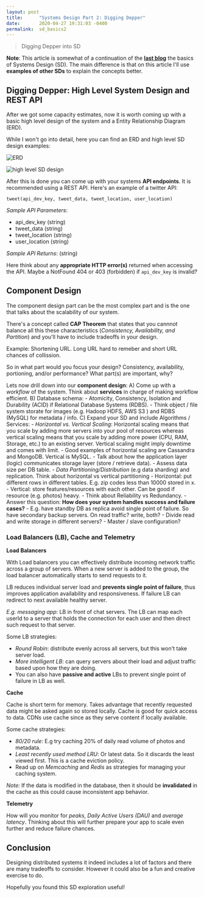 ```yaml
---
layout: post
title:      "Systems Design Part 2: Digging Depper"
date:       2020-04-27 19:31:03 -0400
permalink:  sd_basics2
---
```


> Digging Depper into SD 

**Note**: This article is somewhat of a continuation of the [**last blog**](http://fbohz.com/sd_basics1) the basics of Systems Design (SD). The main difference is that on this article I'll use **examples of other SDs** to explain the concepts better.


## Digging Depper: High Level System Design and REST API

After we got some capacity estimates, now it is worth coming up with a basic high level design of the system and a Entity Relationship Diagram (ERD).

While I won't go into detail, here you can find an ERD and high level SD design examples: 

![ERD](https://user-images.githubusercontent.com/15071636/80003020-073ace80-8486-11ea-8223-b1a4f67ce7ce.png) 

![high level SD design](https://user-images.githubusercontent.com/15071636/80003150-34877c80-8486-11ea-9d3f-6b5b37041589.png) 

After this is done you can come up with your systems **API endpoints**. It is recommended using a REST API. Here's an example of a twitter API:

`tweet(api_dev_key, tweet_data, tweet_location, user_location)`

*Sample API Parameters*:
- api_dev_key (string)
- tweet_data (string)
- tweet_location (string)
- user_location (string)

*Sample API Returns*: (string)

Here think about any **appropriate HTTP error(s)** returned when accessing the API. Maybe a NotFound 404 or 403 (forbidden) if `api_dev_key` is invalid?

## Component Design

The component design part can be the most complex part and is the one that talks about the scalability of our system.

There's a concept called **CAP Theorem** that states that you cannnot balance all this these characteristics (*Consistency, Availability, and Partition*) and you'll have to include tradeoffs in your design. 

Example: Shortening URL. Long URL hard to remeber and short URL chances of collission.

So in what part would you focus your design? Consistency, availability, portioning, and/or performance? What part(s) are important, why? 

Lets now drill down into our **component design**:
    A) Come up with a *workflow* of the system. Think about **services** in charge of making workflow efficient.
    B) Database schema:
      - Atomicity, Consistency, Isolation and Durability (ACID) if Relational Database Systems (RDBS).
      - Think object / file system storate for images (e.g. Hadoop HDFS, AWS S3 ) and RDBS (MySQL) for metadata / info.
    C) Expand your SD and include Algorithms / Services:
      - *Horizontal vs. Vertical Scaling*: Horizontal scaling means that you scale by adding more servers into your pool of resources whereas vertical scaling means that you scale by adding more power (CPU, RAM, Storage, etc.) to an existing server. Vertical scaling might imply downtime and comes with limit.
        - Good examples of horizontal scaling are Cassandra and MongoDB. Vertical is MySQL.
      - Talk about how the application layer (logic) communicates storage layer (store / retrieve data).
      - Assess data size per DB table.
      - *Data Partitioning/Distribution* (e.g data sharding) and replication. Think about horizontal vs vertical partitioning
        - Horizontal: put different rows in different tables. E.g. zip codes less than 10000 stored in x.
        - Vertical: store features/resources with each other. Can be good if resource (e.g. photos) heavy.
      - Think about Reliability vs Redundancy.
      - Answer this question: **How does your system handles success and failure cases?**
        - E.g. have standby DB as replica avoid single point of failure. So have secondary backup servers. On read traffic? write, both?
       - Divide read and write storage in different servers?
       - Master / slave configuration?

### Load Balancers (LB), Cache and Telemetry

**Load Balancers**

With Load balancers you can effectively distribute incoming network traffic across a group of  servers. When a new server is added to the group, the load balancer automatically starts to send requests to it.

LB reduces individual server load and **prevents single point of failure**, thus improves application availability and responsiveness. If failure LB can redirect to next available healthy server.

*E.g. messaging app*: LB in front of chat servers. The LB can map each userId to a server that holds the connection for each user and then direct such request to that server.

Some LB strategies:
  - *Round Robin*: distribute evenly across all servers, but this won't take server load.
  - *More intelligent LB*: can query servers about their load and adjust traffic based upon how they are doing.
  - You can also have **passive and active** LBs to prevent single point of failure in LB as well. 

**Cache**

Cache is short term for memory. Takes advantage that recently requested data might be asked again so stored locally. Cache is good for quick access to data. CDNs use cache since as they serve content if locally available.

Some cache strategies: 
  - *80/20 rule*: E.g try caching 20% of daily read volume of photos and metadata.
  - *Least recently used method LRU*: Or latest data. So it discards the least viewed first. This is a cache eviction policy.
  - Read up on *Memcaching* and *Redis* as strategies for managing your caching system.

 *Note:* If the data is modified in the database, then it should be **invalidated** in the cache as this could cause inconsistent app behavior.

**Telemetry**

How will you monitor for *peaks*, *Daily Active Users (DAU)* and *average latency*. Thinking about this will further prepare your app to scale even further and reduce failure chances.

## Conclusion

Designing distributed systems it indeed includes a lot of factors and there are many tradeoffs to consider. However it could also be a fun and creative exercise to do.

Hopefully you found this SD exploration useful!
